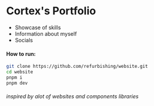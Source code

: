 # Cortex's Portfolio
* Showcase of skills
* Information about myself
* Socials

#### How to run:

```bash
git clone https://github.com/refurbishing/website.git
cd website
pnpm i
pnpm dev
```

<h6>inspired by alot of websites and components libraries</h6>
